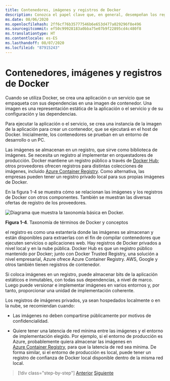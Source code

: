 ```yaml
---
title: Contenedores, imágenes y registros de Docker
description: Conozca el papel clave que, en general, desempeñan los registros en la forma de implementar aplicaciones de Docker.
ms.date: 08/06/2020
ms.openlocfilehash: 2ff6cf76b35777546b6e653d477a029296f8e496
ms.sourcegitcommit: ef50c99928183a0bba75e07b9f22895cd4c480f8
ms.translationtype: HT
ms.contentlocale: es-ES
ms.lasthandoff: 08/07/2020
ms.locfileid: "87915243"
---
```

# <a name="docker-containers-images-and-registries"></a>Contenedores, imágenes y registros de Docker

Cuando se utiliza Docker, se crea una aplicación o un servicio que se empaqueta con sus dependencias en una imagen de contenedor. Una imagen es una representación estática de la aplicación o el servicio y de su configuración y las dependencias.

Para ejecutar la aplicación o el servicio, se crea una instancia de la imagen de la aplicación para crear un contenedor, que se ejecutará en el host de Docker. Inicialmente, los contenedores se prueban en un entorno de desarrollo o un PC.

Las imágenes se almacenan en un registro, que sirve como biblioteca de imágenes. Se necesita un registro al implementar en orquestadores de producción. Docker mantiene un registro público a través de [Docker Hub](https://hub.docker.com/); otros proveedores ofrecen registros para distintas colecciones de imágenes, incluido [Azure Container Registry](https://azure.microsoft.com/services/container-registry/). Como alternativa, las empresas pueden tener un registro privado local para sus propias imágenes de Docker.

En la figura 1-4 se muestra cómo se relacionan las imágenes y los registros de Docker con otros componentes. También se muestran las diversas ofertas de registro de los proveedores.

![Diagrama que muestra la taxonomía básica en Docker.](./media/docker-containers-images-and-registries/taxonomy-docker-terms-concepts.png)

**Figura 1-4**. Taxonomía de términos de Docker y conceptos

el registro es como una estantería donde las imágenes se almacenan y están disponibles para extraerlas con el fin de compilar contenedores que ejecuten servicios o aplicaciones web. Hay registros de Docker privados a nivel local y en la nube pública. Docker Hub es que un registro público mantenido por Docker; junto con Docker Trusted Registry, una solución a nivel empresarial, Azure ofrece Azure Container Registry. AWS, Google y otros también tienen registros de contenedor.

Si coloca imágenes en un registro, puede almacenar bits de la aplicación estáticos e inmutables, con todas sus dependencias, a nivel de marco. Luego puede versionar e implementar imágenes en varios entornos y, por tanto, proporcionar una unidad de implementación coherente.

Los registros de imágenes privados, ya sean hospedados localmente o en la nube, se recomiendan cuando:

- Las imágenes no deben compartirse públicamente por motivos de confidencialidad.

- Quiere tener una latencia de red mínima entre las imágenes y el entorno de implementación elegido. Por ejemplo, si el entorno de producción es Azure, probablemente quiera almacenar las imágenes en [Azure Container Registry](https://azure.microsoft.com/services/container-registry/), para que la latencia de red sea mínima. De forma similar, si el entorno de producción es local, puede tener un registro de confianza de Docker local disponible dentro de la misma red local.

>[!div class="step-by-step"]
>[Anterior](docker-terminology.md)
>[Siguiente](road-to-modern-applications-based-on-containers.md)
